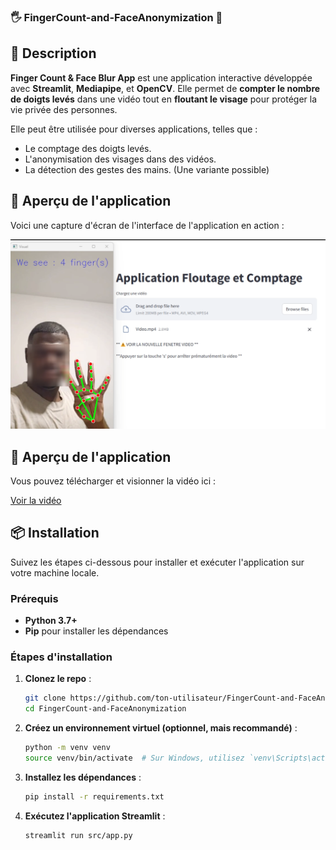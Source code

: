### 🖐️ FingerCount-and-FaceAnonymization 🎥

## 🚀 Description

**Finger Count & Face Blur App** est une application interactive développée avec **Streamlit**, **Mediapipe**, et **OpenCV**. Elle permet de **compter le nombre de doigts levés** dans une vidéo tout en **floutant le visage** pour protéger la vie privée des personnes.

Elle peut être utilisée pour diverses applications, telles que :
- Le comptage des doigts levés.
- L'anonymisation des visages dans des vidéos.
- La détection des gestes des mains. (Une variante possible)

## 📸 Aperçu de l'application

Voici une capture d'écran de l'interface de l'application en action :

![Aperçu de l'application](assets/demo_screenshot.png)

## 🎥 Aperçu de l'application

Vous pouvez télécharger et visionner la vidéo ici :

[Voir la vidéo](https://github.com/Samuel-engineer/FingerCount-and-FaceAnonymization/raw/main/assets/demo-video.mp4)


## 📦 Installation

Suivez les étapes ci-dessous pour installer et exécuter l'application sur votre machine locale.

### Prérequis
- **Python 3.7+**
- **Pip** pour installer les dépendances

### Étapes d'installation

1. **Clonez le repo** :
   ```bash
   git clone https://github.com/ton-utilisateur/FingerCount-and-FaceAnonymization.git
   cd FingerCount-and-FaceAnonymization
2. **Créez un environnement virtuel (optionnel, mais recommandé)** :
   ```bash
   python -m venv venv
   source venv/bin/activate  # Sur Windows, utilisez `venv\Scripts\activate`
3. **Installez les dépendances** :
   ```bash
   pip install -r requirements.txt
4. **Exécutez l'application Streamlit** :
   ```bash
   streamlit run src/app.py
